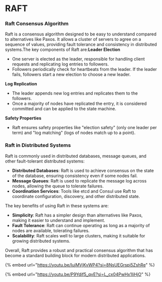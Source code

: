 # RAFT

### Raft Consensus Algorithm

Raft is a consensus algorithm designed to be easy to understand compared to alternatives like Paxos. It allows a cluster of servers to agree on a sequence of values, providing fault tolerance and consistency in distributed systems.The key components of Raft are:**Leader Election**

* One server is elected as the leader, responsible for handling client requests and replicating log entries to followers.
* Followers periodically check for heartbeats from the leader. If the leader fails, followers start a new election to choose a new leader.

**Log Replication**

* The leader appends new log entries and replicates them to the followers.
* Once a majority of nodes have replicated the entry, it is considered committed and can be applied to the state machine.

**Safety Properties**

* Raft ensures safety properties like "election safety" (only one leader per term) and "log matching" (logs of nodes match up to a point).

### Raft in Distributed Systems

Raft is commonly used in distributed databases, message queues, and other fault-tolerant distributed systems:

* **Distributed Databases**: Raft is used to achieve consensus on the state of the database, ensuring consistency even if some nodes fail.
* **Message Queues**: Raft is used to replicate the message log across nodes, allowing the queue to tolerate failures.
* **Coordination Services**: Tools like etcd and Consul use Raft to coordinate configuration, discovery, and other distributed state.

The key benefits of using Raft in these systems are:

* **Simplicity**: Raft has a simpler design than alternatives like Paxos, making it easier to understand and implement.
* **Fault Tolerance**: Raft can continue operating as long as a majority of nodes are available, tolerating failures.
* **Scalability**: Raft scales well to large clusters, making it suitable for growing distributed systems.

Overall, Raft provides a robust and practical consensus algorithm that has become a standard building block for modern distributed applications.

{% embed url="https://youtu.be/IujMVjKvWP4?si=8NsUEGrspi5ZshRe" %}

{% embed url="https://youtu.be/P9Ydif5_qvE?si=L_cx04PwHx1IiHjO" %}
